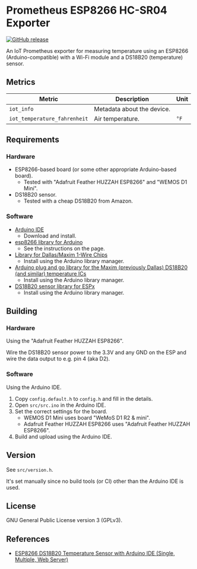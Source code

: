 # Prometheus ESP8266 HC-SR04 Exporter

[![GitHub release](https://img.shields.io/github/v/release/HON95/prometheus-esp8266-dht-exporter?label=Version)](https://github.com/HON95/prometheus-esp8266-dht-exporter/releases)

An IoT Prometheus exporter for measuring temperature using an ESP8266 (Arduino-compatible) with a Wi-Fi module and a DS18B20 (temperature) sensor.

## Metrics

| Metric | Description | Unit |
| - | - | - |
| `iot_info` | Metadata about the device. | |
| `iot_temperature_fahrenheit` | Air temperature. | `°F` |

## Requirements

### Hardware

- ESP8266-based board (or some other appropriate Arduino-based board).
    - Tested with "Adafruit Feather HUZZAH ESP8266" and "WEMOS D1 Mini".
- DS18B20 sensor.
    - Tested with a cheap DS18B20 from Amazon.

### Software

- [Arduino IDE](https://www.arduino.cc/en/Main/Software)
    - Download and install.
- [esp8266 library for Arduino](https://github.com/esp8266/Arduino#installing-with-boards-manager)
    - See the instructions on the page.
- [Library for Dallas/Maxim 1-Wire Chips](https://github.com/PaulStoffregen/OneWire)
    - Install using the Arduino library manager.
- [Arduino plug and go library for the Maxim (previously Dallas) DS18B20 (and similar) temperature ICs](https://github.com/milesburton/Arduino-Temperature-Control-Library)
    - Install using the Arduino library manager.
- [DS18B20 sensor library for ESPx](https://github.com/beegee-tokyo/DHTesp)
    - Install using the Arduino library manager.

## Building

### Hardware

Using the "Adafruit Feather HUZZAH ESP8266".

Wire the DS18B20 sensor power to the 3.3V and any GND on the ESP and wire the data output to e.g. pin 4 (aka D2).

### Software

Using the Arduino IDE.

1. Copy `config.default.h` to `config.h` and fill in the details.
1. Open `src/src.ino` in the Arduino IDE.
1. Set the correct settings for the board.
    - WEMOS D1 Mini uses board "WeMoS D1 R2 & mini".
    - Adafruit Feather HUZZAH ESP8266 uses "Adafruit Feather HUZZAH ESP8266".
1. Build and upload using the Arduino IDE.

## Version

See `src/version.h`.

It's set manually since no build tools (or CI) other than the Arduino IDE is used.

## License

GNU General Public License version 3 (GPLv3).

## References

- [ESP8266 DS18B20 Temperature Sensor with Arduino IDE (Single, Multiple, Web Server)](https://randomnerdtutorials.com/esp8266-ds18b20-temperature-sensor-web-server-with-arduino-ide/)
